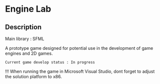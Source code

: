 # Engine Lab

## Description

Main library : SFML

A prototype game designed for potential use in the development of game engines and 2D games.

```
Current game develop status : In progress
```

!!! When running the game in Microsoft Visual Studio, dont forget to adjust the solution platform to x86.

